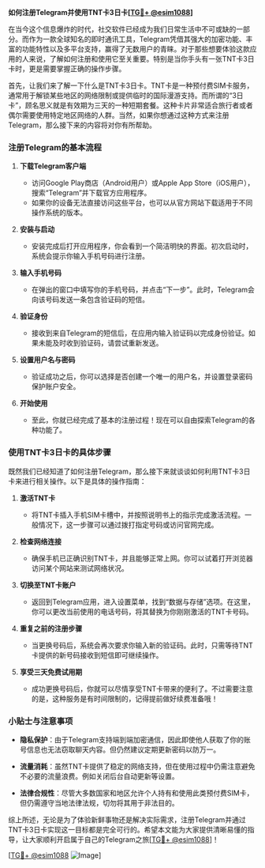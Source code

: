 **如何注册Telegram并使用TNT卡3日卡[[TG💪+ @esim1088](https://t.me/s/esim1088)]**

在当今这个信息爆炸的时代，社交软件已经成为我们日常生活中不可或缺的一部分。而作为一款全球知名的即时通讯工具，Telegram凭借其强大的加密功能、丰富的功能特性以及多平台支持，赢得了无数用户的青睐。对于那些想要体验这款应用的人来说，了解如何注册和使用它至关重要。特别是当你手头有一张TNT卡3日卡时，更是需要掌握正确的操作步骤。

首先，让我们来了解一下什么是TNT卡3日卡。TNT卡是一种预付费SIM卡服务，通常用于解锁某些地区的网络限制或提供临时的国际漫游支持。而所谓的“3日卡”，顾名思义就是有效期为三天的一种短期套餐。这种卡片非常适合旅行者或者偶尔需要使用特定地区网络的人群。当然，如果你想通过这种方式来注册Telegram，那么接下来的内容将对你有所帮助。

### 注册Telegram的基本流程

1. **下载Telegram客户端**
   - 访问Google Play商店（Android用户）或Apple App Store（iOS用户），搜索“Telegram”并下载官方应用程序。
   - 如果你的设备无法直接访问这些平台，也可以从官方网站下载适用于不同操作系统的版本。

2. **安装与启动**
   - 安装完成后打开应用程序，你会看到一个简洁明快的界面。初次启动时，系统会提示你输入手机号码进行注册。

3. **输入手机号码**
   - 在弹出的窗口中填写你的手机号码，并点击“下一步”。此时，Telegram会向该号码发送一条包含验证码的短信。

4. **验证身份**
   - 接收到来自Telegram的短信后，在应用内输入验证码以完成身份验证。如果未能及时收到验证码，请尝试重新发送。

5. **设置用户名与密码**
   - 验证成功之后，你可以选择是否创建一个唯一的用户名，并设置登录密码保护账户安全。

6. **开始使用**
   - 至此，你就已经完成了基本的注册过程！现在可以自由探索Telegram的各种功能了。

### 使用TNT卡3日卡的具体步骤

既然我们已经知道了如何注册Telegram，那么接下来就谈谈如何利用TNT卡3日卡来进行相关操作。以下是具体的操作指南：

1. **激活TNT卡**
   - 将TNT卡插入手机SIM卡槽中，并按照说明书上的指示完成激活流程。一般情况下，这一步骤可以通过拨打指定号码或访问官网完成。

2. **检查网络连接**
   - 确保手机已正确识别TNT卡，并且能够正常上网。你可以试着打开浏览器访问某个网站来测试网络状况。

3. **切换至TNT卡账户**
   - 返回到Telegram应用，进入设置菜单，找到“数据与存储”选项。在这里，你可以更改当前使用的电话号码，将其替换为你刚刚激活的TNT卡号码。

4. **重复之前的注册步骤**
   - 当更换号码后，系统会再次要求你输入新的验证码。此时，只需等待TNT卡提供的新号码接收到短信即可继续操作。

5. **享受三天免费试用期**
   - 成功更换号码后，你就可以尽情享受TNT卡带来的便利了。不过需要注意的是，这种服务是有时间限制的，记得提前做好续费准备哦！

### 小贴士与注意事项

- **隐私保护**：由于Telegram支持端到端加密通信，因此即使他人获取了你的账号信息也无法窃取聊天内容。但仍然建议定期更新密码以防万一。
  
- **流量消耗**：虽然TNT卡提供了稳定的网络支持，但在使用过程中仍需注意避免不必要的流量浪费。例如关闭后台自动更新等设置。

- **法律合规性**：尽管大多数国家和地区允许个人持有和使用此类预付费SIM卡，但仍需遵守当地法律法规，切勿将其用于非法目的。

综上所述，无论是为了体验新鲜事物还是解决实际需求，注册Telegram并通过TNT卡3日卡实现这一目标都是完全可行的。希望本文能为大家提供清晰易懂的指导，让大家顺利开启属于自己的Telegram之旅[[TG💪+ @esim1088](https://t.me/s/esim1088)]！

[[TG💪+ @esim1088](https://t.me/s/esim1088) ![Image](https://i.postimg.cc/4NQfJmqS/Snipaste-2025-05-13-00-14-12.png)]